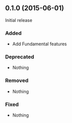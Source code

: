## 0.1.0 (2015-06-01)

Initial release

### Added

- Add Fundamental features

### Deprecated

- Nothing

### Removed

- Nothing

### Fixed

- Nothing
